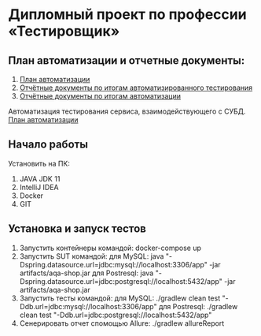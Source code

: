  # Дипломный проект по профессии «Тестировщик»
 ## План автоматизации и отчетные документы:
 1. [План автоматизации](Plan.md)
 2. [Отчётные документы по итогам автоматизированного тестирования](Report.md)
 3. [Отчётные документы по итогам автоматизации](Summary.md)
 

Автоматизация тестирования сервиса, взаимодействующего с СУБД.
[План автоматизации](Plan.md)

## Начало работы

Установить на ПК:
1. JAVA JDK 11
2. IntelliJ IDEA
3. Docker
4. GIT

## Установка и запуск тестов

1. Запустить контейнеры командой: docker-compose up
2. Запустить SUT командой:
   для MySQL: java "-Dspring.datasource.url=jdbc:mysql://localhost:3306/app" -jar artifacts/aqa-shop.jar
   для Postresql: java "-Dspring.datasource.url=jdbc:postgresql://localhost:5432/app" -jar artifacts/aqa-shop.jar
3. Запустить тесты командой:
   для MySQL: ./gradlew clean test "-Ddb.url=jdbc:mysql://localhost:3306/app"
   для Postresql: ./gradlew clean test "-Ddb.url=jdbc:postgresql://localhost:5432/app"
4. Сенерировать отчет спомощью Allure: ./gradlew allureReport
